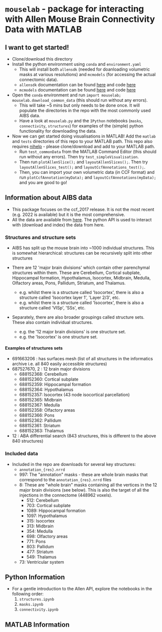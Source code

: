 # `mouselab` - package for interacting with Allen Mouse Brain Connectivity Data with MATLAB

## I want to get started!
- Clone/download this directory
- Install the python environment using `conda` and `environment.yaml`
  - This will install both `allensdk` (needed for doanloading volumetric masks at various resolutions) and `mcmodels` (for accessing the actual connectomic data). 
  - `allensdk` documentation can be found [here](https://allensdk.readthedocs.io/en/latest/) and code [here](https://github.com/AllenInstitute/AllenSDK)
  - `mcmodels` documentation can be found [here](https://mouse-connectivity-models.readthedocs.io/en/latest/index.html) and code [here](https://github.com/AllenInstitute/mouse_connectivity_models)
- Open the `conda` environment and run `import mouselab; mouselab.download_common_data` (this should run without any errors).
  - This will take ~5 mins but only needs to be done once. It will populate the directories in the repo with the most commonly used AIBS data. 
  - Have a look at `mouselab.py` and the `IPython` notebooks (`masks`, `connectivity`, `structures`) for examples of the (simple) python functionality for downloading the data.
- Now we can get started doing visualisations in MATLAB! Add the `matlab` and `tests` directories of this repo to your MATLAB path. This repo also requires [nihelp](https://github.com/magnesium2400/nihelp) - please clone/download and add to your MATLAB path.
	- Run `test_commonData` from the MATLAB Command Editor (this should run without any errors). Then try `test_simpleVisualisation`. 
	- Then run `plotAllenSlice();` and `layoutAllenSlices();`. Then try `layoutAllenSlices_test();` and `layoutCcfAnnotations_test();`.
	- Then, you can import your own volumetric data (in CCF format) and run `plotCcfAnnotation(myData);` and `layoutCcfAnnotations(myData);` and you are good to go!


## Information about AIBS data
- This package focuses on the ccf_2017 release. It is not the most recent (e.g. 2022 is available) but it is the most comprehensive. 
- All the data are available from [here](https://download.alleninstitute.org/informatics-archive/current-release/mouse_ccf/annotation/ccf_2017/). The python API is used to interact with (download and index) the data from here. 

### Structures and structure sets
- AIBS has split up the mouse brain into ~1000 individual structures. This is somewhat hierarchical: structures can be recursively split into other structures
- There are 12 'major brain divisions' which contain other parenchymal structures within them. These are Cerebellum, Cortical subplate, Hippocampal formation, Hypothalamus, Isocortex, Midbrain, Medulla, Olfactory areas, Pons, Pallidum, Striatum, and Thalamus.
  - e.g. whilst there is a structure called 'Isocortex', there is also a structure called 'Isocortex layer 1', 'Layer 2/3', etc.
  - e.g. whilst there is a structure called 'Isocortex', there is also a structure called 'VISp', 'SSs', etc.
 
- Separately, there are also broader groupings called structure sets. These also contain individual structures. 
  - e.g. the '12 major brain divisions' is one structure set. 
  - e.g. the 'Isocortex' is one structure set. 

#### Examples of structures sets
- 691663206 : has surfaces mesh (list of all structures in the informatics archive i.e. all 840 easily accessible structures)
- 687527670, 2 : 12 brain major divisions
    - 688152368: Cerebellum
    - 688152360: Cortical subplate
    - 688152359: Hippocampal formation
    - 688152364: Hypothalamus
    - 688152357: Isocortex (43 node isocortical parcellation)
    - 688152365: Midbrain
    - 688152367: Medulla
    - 688152358: Olfactory areas
    - 688152366: Pons
    - 688152362: Pallidum
    - 688152361: Striatum
    - 688152363: Thalamus
- 12 : ABA differential search (843 structures, this is different to the above 840 structures)

### Included data
- Included in the repo are downloads for several key structures: 
  - `annotation_{res}.nrrd`
  - 997: The "annotation" masks - these are whole brain masks that correspond to the `annotation_{res}.nrrd` files
  - 8: These are "whole brain" masks containing all the vertices in the 12 major brain divisions (see below). This is also the target of all the injections in the connectome (448962 voxels). 
    - 512: Cerebellum
    - 703: Cortical subplate
    - 1089: Hippocampal formation
    - 1097: Hypothalamus
    - 315: Isocortex
    - 313: Midbrain
    - 354: Medulla
    - 698: Olfactory areas
    - 771: Pons
    - 803: Pallidum
    - 477: Striatum
    - 549: Thalamus
  - 73: Ventricular system


## Python Information
- For a gentle introduction to the Allen API, explore the notebooks in the following order: 
  1. `structures.ipynb`
  2. `masks.ipynb`
  3. `connectivity.ipynb`


## MATLAB Information











